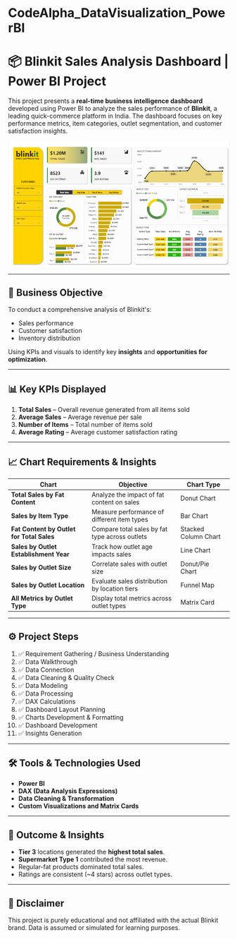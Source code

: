 # CodeAlpha_DataVisualization_PowerBI

# 📦 Blinkit Sales Analysis Dashboard | Power BI Project

This project presents a **real-time business intelligence dashboard** developed using Power BI to analyze the sales performance of **Blinkit**, a leading quick-commerce platform in India. The dashboard focuses on key performance metrics, item categories, outlet segmentation, and customer satisfaction insights.

![Dashboard Screenshot](Dashboard_Screenshot.png)

---

## 📌 Business Objective

To conduct a comprehensive analysis of Blinkit's:
- Sales performance
- Customer satisfaction
- Inventory distribution

Using KPIs and visuals to identify key **insights** and **opportunities for optimization**.

---

## 📊 Key KPIs Displayed

1. **Total Sales** – Overall revenue generated from all items sold  
2. **Average Sales** – Average revenue per sale  
3. **Number of Items** – Total number of items sold  
4. **Average Rating** – Average customer satisfaction rating  

---

## 📈 Chart Requirements & Insights

| Chart | Objective | Chart Type |
|-------|-----------|------------|
| **Total Sales by Fat Content** | Analyze the impact of fat content on sales | Donut Chart |
| **Sales by Item Type** | Measure performance of different item types | Bar Chart |
| **Fat Content by Outlet for Total Sales** | Compare total sales by fat type across outlets | Stacked Column Chart |
| **Sales by Outlet Establishment Year** | Track how outlet age impacts sales | Line Chart |
| **Sales by Outlet Size** | Correlate sales with outlet size | Donut/Pie Chart |
| **Sales by Outlet Location** | Evaluate sales distribution by location tiers | Funnel Map |
| **All Metrics by Outlet Type** | Display total metrics across outlet types | Matrix Card |

---

## ⚙️ Project Steps

1. ✅ Requirement Gathering / Business Understanding  
2. ✅ Data Walkthrough  
3. ✅ Data Connection  
4. ✅ Data Cleaning & Quality Check  
5. ✅ Data Modeling  
6. ✅ Data Processing  
7. ✅ DAX Calculations  
8. ✅ Dashboard Layout Planning  
9. ✅ Charts Development & Formatting  
10. ✅ Dashboard Development  
11. ✅ Insights Generation  

---

## 🛠 Tools & Technologies Used

- **Power BI**
- **DAX (Data Analysis Expressions)**
- **Data Cleaning & Transformation**
- **Custom Visualizations and Matrix Cards**

---

## 📌 Outcome & Insights

- **Tier 3** locations generated the **highest total sales**.
- **Supermarket Type 1** contributed the most revenue.
- Regular-fat products dominated total sales.
- Ratings are consistent (~4 stars) across outlet types.

---

## 📢 Disclaimer

This project is purely educational and not affiliated with the actual Blinkit brand. Data is assumed or simulated for learning purposes.
